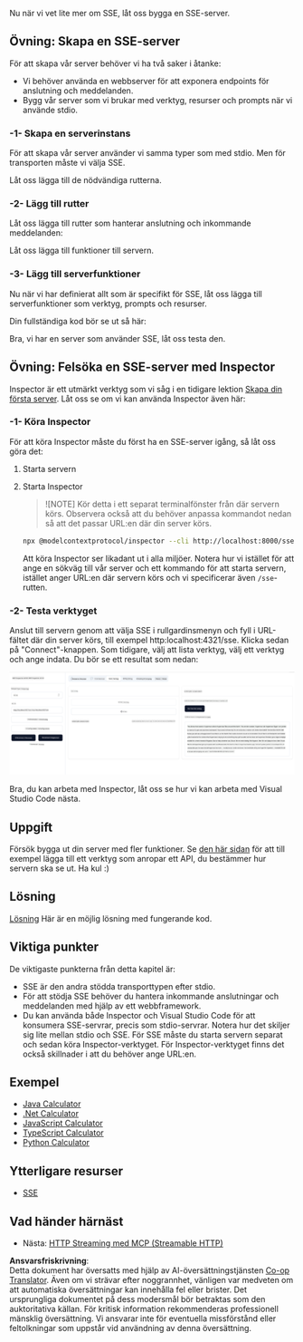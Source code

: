 <!--
CO_OP_TRANSLATOR_METADATA:
{
  "original_hash": "64645691bf0985f1760b948123edf269",
  "translation_date": "2025-06-13T10:51:26+00:00",
  "source_file": "03-GettingStarted/05-sse-server/README.md",
  "language_code": "sv"
}
-->
Nu när vi vet lite mer om SSE, låt oss bygga en SSE-server.

## Övning: Skapa en SSE-server

För att skapa vår server behöver vi ha två saker i åtanke:

- Vi behöver använda en webbserver för att exponera endpoints för anslutning och meddelanden.
- Bygg vår server som vi brukar med verktyg, resurser och prompts när vi använde stdio.

### -1- Skapa en serverinstans

För att skapa vår server använder vi samma typer som med stdio. Men för transporten måste vi välja SSE.

Låt oss lägga till de nödvändiga rutterna.

### -2- Lägg till rutter

Låt oss lägga till rutter som hanterar anslutning och inkommande meddelanden:

Låt oss lägga till funktioner till servern.

### -3- Lägg till serverfunktioner

Nu när vi har definierat allt som är specifikt för SSE, låt oss lägga till serverfunktioner som verktyg, prompts och resurser.

Din fullständiga kod bör se ut så här:

Bra, vi har en server som använder SSE, låt oss testa den.

## Övning: Felsöka en SSE-server med Inspector

Inspector är ett utmärkt verktyg som vi såg i en tidigare lektion [Skapa din första server](/03-GettingStarted/01-first-server/README.md). Låt oss se om vi kan använda Inspector även här:

### -1- Köra Inspector

För att köra Inspector måste du först ha en SSE-server igång, så låt oss göra det:

1. Starta servern

1. Starta Inspector

    > ![NOTE]
    > Kör detta i ett separat terminalfönster från där servern körs. Observera också att du behöver anpassa kommandot nedan så att det passar URL:en där din server körs.

    ```sh
    npx @modelcontextprotocol/inspector --cli http://localhost:8000/sse --method tools/list
    ```

    Att köra Inspector ser likadant ut i alla miljöer. Notera hur vi istället för att ange en sökväg till vår server och ett kommando för att starta servern, istället anger URL:en där servern körs och vi specificerar även `/sse`-rutten.

### -2- Testa verktyget

Anslut till servern genom att välja SSE i rullgardinsmenyn och fyll i URL-fältet där din server körs, till exempel http:localhost:4321/sse. Klicka sedan på "Connect"-knappen. Som tidigare, välj att lista verktyg, välj ett verktyg och ange indata. Du bör se ett resultat som nedan:

![SSE Server running in inspector](../../../../translated_images/sse-inspector.d86628cc597b8fae807a31d3d6837842f5f9ee1bcc6101013fa0c709c96029ad.sv.png)

Bra, du kan arbeta med Inspector, låt oss se hur vi kan arbeta med Visual Studio Code nästa.

## Uppgift

Försök bygga ut din server med fler funktioner. Se [den här sidan](https://api.chucknorris.io/) för att till exempel lägga till ett verktyg som anropar ett API, du bestämmer hur servern ska se ut. Ha kul :)

## Lösning

[Lösning](./solution/README.md) Här är en möjlig lösning med fungerande kod.

## Viktiga punkter

De viktigaste punkterna från detta kapitel är:

- SSE är den andra stödda transporttypen efter stdio.
- För att stödja SSE behöver du hantera inkommande anslutningar och meddelanden med hjälp av ett webbframework.
- Du kan använda både Inspector och Visual Studio Code för att konsumera SSE-servrar, precis som stdio-servrar. Notera hur det skiljer sig lite mellan stdio och SSE. För SSE måste du starta servern separat och sedan köra Inspector-verktyget. För Inspector-verktyget finns det också skillnader i att du behöver ange URL:en.

## Exempel

- [Java Calculator](../samples/java/calculator/README.md)
- [.Net Calculator](../../../../03-GettingStarted/samples/csharp)
- [JavaScript Calculator](../samples/javascript/README.md)
- [TypeScript Calculator](../samples/typescript/README.md)
- [Python Calculator](../../../../03-GettingStarted/samples/python)

## Ytterligare resurser

- [SSE](https://developer.mozilla.org/en-US/docs/Web/API/Server-sent_events)

## Vad händer härnäst

- Nästa: [HTTP Streaming med MCP (Streamable HTTP)](/03-GettingStarted/06-http-streaming/README.md)

**Ansvarsfriskrivning**:  
Detta dokument har översatts med hjälp av AI-översättningstjänsten [Co-op Translator](https://github.com/Azure/co-op-translator). Även om vi strävar efter noggrannhet, vänligen var medveten om att automatiska översättningar kan innehålla fel eller brister. Det ursprungliga dokumentet på dess modersmål bör betraktas som den auktoritativa källan. För kritisk information rekommenderas professionell mänsklig översättning. Vi ansvarar inte för eventuella missförstånd eller feltolkningar som uppstår vid användning av denna översättning.